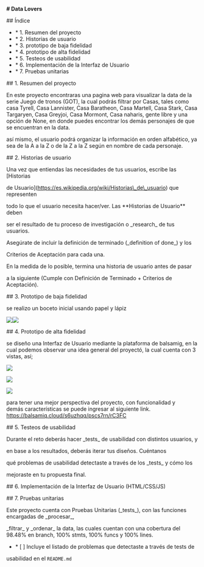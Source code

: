 ﻿**# Data Lovers**

\## Índice


* \*         1. Resumen del proyecto
* \*         2. Historias de usuario
* \*         3. prototipo de baja fidelidad
* \*         4. prototipo de alta fidelidad
* \*         5. Testeos de usabilidad
* \*         6. Implementación de la Interfaz de Usuario
* \*         7. Pruebas unitarias

\## 1. Resumen del proyecto

En este proyecto encontraras una pagina web para visualizar la data de la serie Juego de tronos (GOT), la cual podrás filtrar por Casas, tales como casa Tyrell, Casa Lannister, Casa Baratheon, Casa Martell, Casa Stark, Casa Targaryen, Casa Greyjoi, Casa Mormont, Casa naharis, gente libre y una opción de None, en donde puedes encontrar los demás personajes de que se encuentran en la data.

así mismo, el usuario podrá organizar la información en orden alfabético, ya sea de la A a la Z o de la Z a la Z según en nombre de cada personaje.

\## 2. Historias de usuario

Una vez que entiendas las necesidades de tus usuarios, escribe las [Historias

de Usuario](https://es.wikipedia.org/wiki/Historias\_de\_usuario) que representen

todo lo que el usuario necesita hacer/ver. Las \*\*Historias de Usuario\*\* deben

ser el resultado de tu proceso de investigación o \_research\_ de tus usuarios.



Asegúrate de incluir la definición de terminado (\_definition of done\_) y los

Criterios de Aceptación para cada una.



En la medida de lo posible, termina una historia de usuario antes de pasar

a la siguiente (Cumple con Definición de Terminado + Criterios de Aceptación).





\## 3. Prototipo de baja fidelidad



se realizo un boceto inicial  usando papel y lápiz

![](Aspose.Words.bfc39161-406c-4917-84dd-d8202fbbd641.001.jpeg)![](Aspose.Words.bfc39161-406c-4917-84dd-d8202fbbd641.002.jpeg)





\## 4. Prototipo de alta fidelidad



se diseño una Interfaz de Usuario mediante la plataforma de balsamig, en la cual podemos observar una idea general del proyectó, la cual cuenta con 3 vistas, así;



![](Aspose.Words.bfc39161-406c-4917-84dd-d8202fbbd641.003.jpeg)

![](Aspose.Words.bfc39161-406c-4917-84dd-d8202fbbd641.004.jpeg)

![](Aspose.Words.bfc39161-406c-4917-84dd-d8202fbbd641.005.jpeg)

para tener una mejor perspectiva del proyecto, con funcionalidad y demás características se puede ingresar al siguiente link.  https://balsamiq.cloud/s6uzhqq/pscs7rn/rC3FC



\## 5. Testeos de usabilidad



Durante el reto deberás hacer \_tests\_ de usabilidad con distintos usuarios, y

en base a los resultados, deberás iterar tus diseños. Cuéntanos

qué problemas de usabilidad detectaste a través de los \_tests\_ y cómo los

mejoraste en tu propuesta final.



\## 6. Implementación de la Interfaz de Usuario (HTML/CSS/JS)







\## 7. Pruebas unitarias



Este proyecto cuenta con Pruebas Unitarias (\_tests\_), con las funciones encargadas de  \_procesar\_,

\_filtrar\_ y \_ordenar\_ la data, las cuales cuentan con  una cobertura del 98.48% en branch, 100% stmts, 100% funcs y 100% lines.







* \*         [ ] Incluye el listado de problemas que detectaste a través de tests de

usabilidad en el `README.md`
